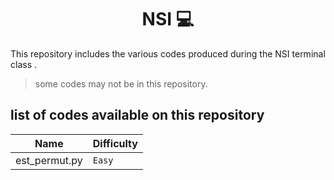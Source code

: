 <h1 align="center"> NSI 💻</h1>

This repository includes the various codes produced during the NSI terminal class .

> some codes may not be in this repository.

## list of codes available on this repository

| Name | Difficulty |
| ---  | ---------- |
| est_permut.py | `Easy`| 
